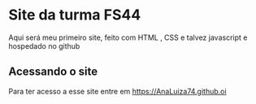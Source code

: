 # Site da turma FS44
Aqui será meu primeiro site, feito com HTML , CSS e talvez javascript e hospedado no github
## Acessando o site
Para ter acesso a esse site entre em <https://AnaLuiza74.github.oi>


